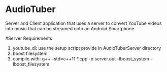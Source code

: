 # AudioTuber
Server and Client application that uses a server to convert YouTube videos into music that can be streamed onto an Android Smartphone

#Server Requirements
1) youtube_dl: use the setup script provide in AudioTuberServer directory
2) boost filesystem
3) compile with: g++ -std=c++11 *.cpp -o server.out -lboost_system -lboost_filesystem

